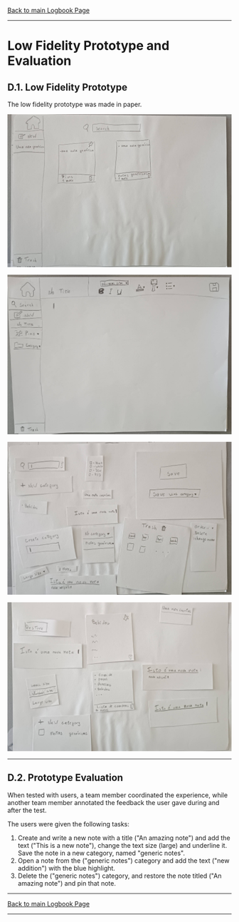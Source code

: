 [Back to main Logbook Page](../hci_logbook.md)

---
# Low Fidelity Prototype and Evaluation

## D.1. Low Fidelity Prototype

The low fidelity prototype was made in paper.

![Main dashboard, showing a pinned note, and the category "notas genéricas"](IMG_20250525_175002.jpg "Main screen")

![Writing interface](IMG_20250525_175036.jpg "Note writing interface")

![Various small pieces used in testing of the prototype](IMG_20250525_175242.jpg "Various small pieces")

![More small pieces](IMG_20250525_175338.jpg "More small pieces")

---

## D.2. Prototype Evaluation

When tested with users, a team member coordinated the experience, while another
team member annotated the feedback the user gave during and after the test.

The users were given the following tasks:

1. Create and write a new note with a title ("An amazing note") and add the text
   ("This is a new note"), change the text size (large) and underline it. Save
   the note in a new category, named "generic notes".
2. Open a note from the ("generic notes") category and add the text ("new
   addition") with the blue highlight.
3. Delete the ("generic notes") category, and restore the note titled ("An
   amazing note") and pin that note.


---
[Back to main Logbook Page](../hci_logbook.md)

---
